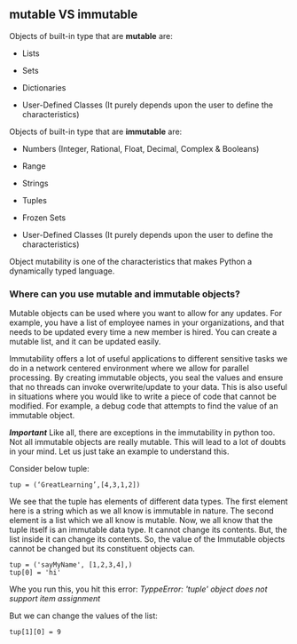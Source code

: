 ## mutable VS immutable

Objects of built-in type that are **mutable** are:

- Lists
    
- Sets
    
- Dictionaries
    
- User-Defined Classes (It purely depends upon the user to define the characteristics)


Objects of built-in type that are **immutable** are:

- Numbers (Integer, Rational, Float, Decimal, Complex & Booleans)
    
- Range
    
- Strings
    
- Tuples
    
- Frozen Sets
    
- User-Defined Classes (It purely depends upon the user to define the characteristics)


Object mutability is one of the characteristics that makes Python a dynamically typed language.

### Where can you use mutable and immutable objects?

Mutable objects can be used where you want to allow for any updates. For example, you have a list of employee names in your organizations, and that needs to be updated every time a new member is hired. You can create a mutable list, and it can be updated easily.

Immutability offers a lot of useful applications to different sensitive tasks we do in a network centered environment where we allow for parallel processing. By creating immutable objects, you seal the values and ensure that no threads can invoke overwrite/update to your data. This is also useful in situations where you would like to write a piece of code that cannot be modified. For example, a debug code that attempts to find the value of an immutable object.

***Important***
Like all, there are exceptions in the immutability in python too. Not all immutable objects are really mutable. This will lead to a lot of doubts in your mind. Let us just take an example to understand this.

Consider below tuple:

```
tup = (‘GreatLearning’,[4,3,1,2])
```

We see that the tuple has elements of different data types. The first element here is a string which as we all know is immutable in nature. The second element is a list which we all know is mutable. Now, we all know that the tuple itself is an immutable data type. It cannot change its contents. But, the list inside it can change its contents. So, the value of the Immutable objects cannot be changed but its constituent objects can. 

```
tup = ('sayMyName', [1,2,3,4],)
tup[0] = 'hi'
```

Whe you run this, you hit this error:
_TyppeError: 'tuple' object does not support item assignment_

But we can change the values of the list:

```
tup[1][0] = 9
```
